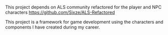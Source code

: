This project depends on ALS community refactored for the player and NPC characters
https://github.com/Sixze/ALS-Refactored

This project is a framework for game development using the characters and components I have created during my career.
